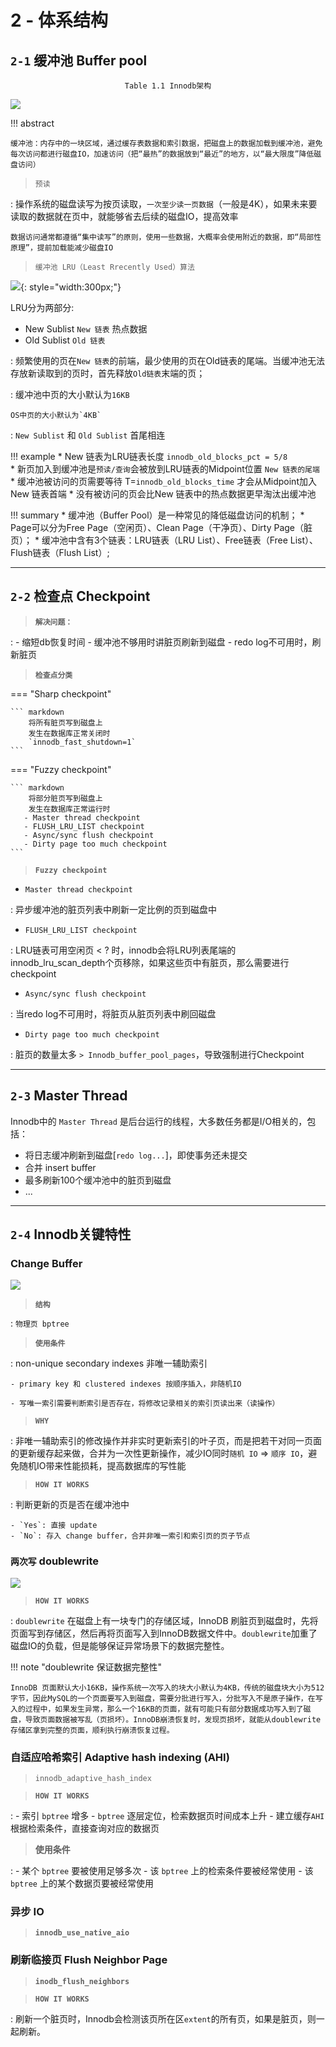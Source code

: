# 2 - 体系结构

## `2-1` 缓冲池 Buffer pool

<center><code>Table 1.1 Innodb架构</code></center>

![](img/innodb-architecture.png)

!!! abstract

    缓冲池：内存中的一块区域，通过缓存表数据和索引数据，把磁盘上的数据加载到缓冲池，避免每次访问都进行磁盘IO，加速访问（把“最热”的数据放到“最近”的地方，以“最大限度”降低磁盘访问）

> `预读`

:   操作系统的磁盘读写为按页读取，`一次至少读一页数据`（一般是4K），如果未来要读取的数据就在页中，就能够省去后续的磁盘IO，提高效率

    数据访问通常都遵循“集中读写”的原则，使用一些数据，大概率会使用附近的数据，即“局部性原理”，提前加载能减少磁盘IO

> `缓冲池 LRU（Least Rrecently Used）算法`

![](img/lru.png){: style="width:300px;"}

LRU分为两部分:

- New Sublist `New 链表` 热点数据
- Old Sublist `Old 链表`

:   频繁使用的页在`New 链表`的前端，最少使用的页在Old链表的尾端。当缓冲池无法存放新读取到的页时，首先释放`Old链表`末端的页；

:   缓冲池中页的大小默认为`16KB` 

    OS中页的大小默认为`4KB` 

:   `New Sublist` 和 `Old Sublist` 首尾相连

!!! example
    * New 链表为LRU链表长度 `innodb_old_blocks_pct = 5/8`  
    * 新页加入到缓冲池是`预读/查询`会被放到LRU链表的Midpoint位置 `New 链表的尾端`
    * 缓冲池被访问的页需要等待 T=`innodb_old_blocks_time` 才会从Midpoint加入New 链表首端
    * 没有被访问的页会比New 链表中的热点数据更早淘汰出缓冲池

!!! summary
    * 缓冲池（Buffer Pool）是一种常见的降低磁盘访问的机制；
    * Page可以分为Free Page（空闲页）、Clean Page（干净页）、Dirty Page（脏页）；
    * 缓冲池中含有3个链表：LRU链表（LRU List）、Free链表（Free List）、Flush链表（Flush List）;
___

## `2-2` 检查点 Checkpoint

> **`解决问题：`**

:   - 缩短db恢复时间
    - 缓冲池不够用时讲脏页刷新到磁盘
    - redo log不可用时，刷新脏页

> **`检查点分类`**

=== "Sharp checkpoint"

    ``` markdown
        将所有脏页写到磁盘上
        发生在数据库正常关闭时
        `innodb_fast_shutdown=1`
    ```

=== "Fuzzy checkpoint"

    ``` markdown
        将部分脏页写到磁盘上
        发生在数据库正常运行时
       - Master thread checkpoint
       - FLUSH_LRU_LIST checkpoint
       - Async/sync flush checkpoint
       - Dirty page too much checkpoint
    ```
    
> **`Fuzzy checkpoint`**

- `Master thread checkpoint`

:      异步缓冲池的脏页列表中刷新一定比例的页到磁盘中

- `FLUSH_LRU_LIST checkpoint`

:      LRU链表可用空闲页 < ? 时，innodb会将LRU列表尾端的innodb_lru_scan_depth个页移除，如果这些页中有脏页，那么需要进行checkpoint

- `Async/sync flush checkpoint`

:      当redo log不可用时，将脏页从脏页列表中刷回磁盘

- `Dirty page too much checkpoint`

:      脏页的数量太多 `> Innodb_buffer_pool_pages`，导致强制进行Checkpoint

___

## `2-3` Master Thread

Innodb中的 `Master Thread` 是后台运行的线程，大多数任务都是I/O相关的，包括：

- 将日志缓冲刷新到磁盘[`redo log...`]，即使事务还未提交
- 合并 insert buffer
- 最多刷新100个缓冲池中的脏页到磁盘
- ...

___

## `2-4` Innodb关键特性

### Change Buffer

![](img/innodb-change-buffer.png)

> **`结构`**

:   `物理页 bptree`

> **`使用条件`**

:   non-unique secondary indexes 非唯一辅助索引

    - primary key 和 clustered indexes 按顺序插入，非随机IO
    
    - 写唯一索引需要判断索引是否存在，将修改记录相关的索引页读出来（读操作）

> **`WHY`**

:   非唯一辅助索引的修改操作并非实时更新索引的叶子页，而是把若干对同一页面的更新缓存起来做，合并为一次性更新操作，减少IO同时`随机 IO` => `顺序 IO`，避免随机IO带来性能损耗，提高数据库的写性能

> **`HOW IT WORKS`**

:   判断更新的页是否在缓冲池中

    - `Yes`: 直接 update
    - `No`: 存入 change buffer，合并非唯一索引和索引页的页子节点

### `两次写` doublewrite

![](img/double-write.png)

> **`HOW IT WORKS`**

:   `doublewrite` 在磁盘上有一块专门的存储区域，InnoDB 刷脏页到磁盘时，先将页面写到存储区，然后再将页面写入到InnoDB数据文件中。`doublewrite`加重了磁盘IO的负载，但是能够保证异常场景下的数据完整性。

!!! note "doublewrite 保证数据完整性"

    InnoDB 页面默认大小16KB，操作系统一次写入的块大小默认为4KB，传统的磁盘块大小为512字节，因此MySQL的一个页面要写入到磁盘，需要分批进行写入，分批写入不是原子操作，在写入的过程中，如果发生异常，那么一个16KB的页面，就有可能只有部分数据成功写入到了磁盘，导致页面数据被写乱（页损坏）。InnoDB崩溃恢复时，发现页损坏，就能从doublewrite存储区拿到完整的页面，顺利执行崩溃恢复过程。

### 自适应哈希索引 Adaptive hash indexing (AHI)

> `innodb_adaptive_hash_index`

> **`HOW IT WORKS`**

:   - 索引 `bptree` 增多
    - `bptree` 逐层定位，检索数据页时间成本上升
    - 建立缓存`AHI` 根据检索条件，直接查询对应的数据页
  
> **使用条件**

:   - 某个 `bptree` 要被使用足够多次
    - 该 `bptree` 上的检索条件要被经常使用
    - 该 `bptree` 上的某个数据页要被经常使用


### 异步 IO

> **`innodb_use_native_aio`**

### 刷新临接页 Flush Neighbor Page

> **`inodb_flush_neighbors`**

> **`HOW IT WORKS`**

:   刷新一个脏页时，Innodb会检测该页所在区`extent`的所有页，如果是脏页，则一起刷新。